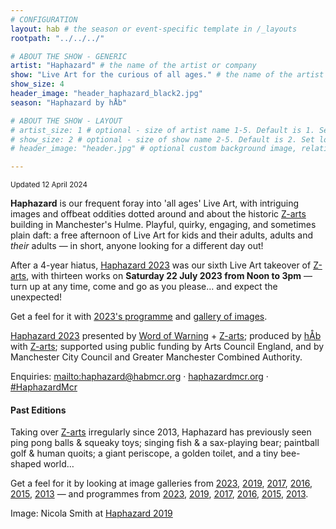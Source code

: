 ```yaml
---
# CONFIGURATION
layout: hab # the season or event-specific template in /_layouts
rootpath: "../../../"

# ABOUT THE SHOW - GENERIC
artist: "Haphazard" # the name of the artist or company
show: "Live Art for the curious of all ages." # the name of the artist or company
show_size: 4
header_image: "header_haphazard_black2.jpg"   
season: "Haphazard by hÅb"

# ABOUT THE SHOW - LAYOUT
# artist_size: 1 # optional - size of artist name 1-5. Default is 1. Set longer names to lower values
# show_size: 2 # optional - size of show name 2-5. Default is 2. Set longer names to lower values
# header_image: "header.jpg" # optional custom background image, relative to current page

---         
```

<small>Updated 12 April 2024</small>        
        
**Haphazard** is our frequent foray into 'all ages' Live Art, with intriguing images and offbeat oddities dotted around and about the historic <a href="https://z-arts.org" target="_blank">Z-arts</a> building in Manchester's Hulme. Playful, quirky, engaging, and sometimes plain daft: a free afternoon of Live Art for kids and their adults, adults and *their* adults — in short, anyone looking for a different day out!            

After a 4-year hiatus, [Haphazard 2023](/archive/2023-haphazard) was our sixth Live Art takeover of <a href="https://z-arts.org" target="_blank">Z-arts</a>, with thirteen works on **Saturday 22 July 2023 from Noon to 3pm** — turn up at any time, come and go as you please… and expect the unexpected!         
         
Get a feel for it with [2023's programme](/archive/2023-haphazard/programme) and [gallery of images](/galleries/2023-haphazard).        
          
[Haphazard 2023](/archive/2023-haphazard) presented by [Word of Warning](/) + <a href="http://www.z-arts.org" target="_blank">Z-arts</a>; produced by [hÅb](/hab) with <a href="http://www.z-arts.org" target="_blank">Z-arts</a>; supported using public funding by Arts Council England, and by Manchester City Council and Greater Manchester Combined Authority.         
        
Enquiries: <mailto:haphazard@habmcr.org> · <a href="http://haphazardmcr.org" target="_blank">haphazardmcr.org</a> · <a href="http://twitter.com/hashtag/HaphazardMcr" target="_blank">#HaphazardMcr</a>              
        
#### Past Editions        
Taking over <a href="https://z-arts.org" target="_blank">Z-arts</a> irregularly since 2013, Haphazard has previously seen ping pong balls & squeaky toys; singing fish & a sax-playing bear; paintball golf & human quoits; a giant periscope, a golden toilet, and a tiny bee-shaped world…         
         
Get a feel for it by looking at image galleries from [2023](/galleries/2023-haphazard), [2019](/galleries/2019-haphazard), [2017](/galleries/2017-haphazard), [2016](/galleries/2016-haphazard), [2015](/galleries/2015-haphazard), [2013](/galleries//2013-haphazard) — and programmes from [2023](/archive/2023-haphazard/programme), [2019](/archive/2019-haphazard/programme), [2017](/archive/2017-haphazard/programme), [2016](/archive/2016-haphazard/programme), [2015](/archive/2015-haphazard), [2013](/archive/2013-spring/haphazard).         
         
Image: Nicola Smith at [Haphazard 2019](/archive/2019-haphazard)
